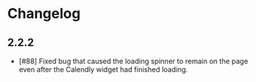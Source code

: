 # Changelog

## 2.2.2

- [#88] Fixed bug that caused the loading spinner to remain on the page even after the Calendly widget had finished loading.
